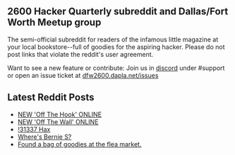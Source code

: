 ## 2600 Hacker Quarterly subreddit and Dallas/Fort Worth Meetup group
The semi-official subreddit for readers of the infamous little magazine at your local bookstore--full of goodies for the aspiring hacker. Please do not post links that violate the reddit's user agreement.

Want to see a new feature or contribute: 
Join us in [discord](https://dfw2600.dapla.net/chat) under #support or open an issue ticket at [dfw2600.dapla.net/issues](https://dfw2600.dapla.net/issues)

## Latest Reddit Posts
<!-- BLOG-POST-LIST:START -->
- [NEW 'Off The Hook' ONLINE](https://2600.com/hook/21-02-2024)
- [NEW 'Off The Wall' ONLINE](https://2600.com/wall/20-02-2024)
- [!31337 Hax](https://www.reddit.com/r/2600/comments/1avvuag/31337_hax/)
- [Where's Bernie S?](https://www.reddit.com/r/2600/comments/1apr9zz/wheres_bernie_s/)
- [Found a bag of goodies at the flea market.](https://www.reddit.com/r/2600/comments/1aoifkt/found_a_bag_of_goodies_at_the_flea_market/)
<!-- BLOG-POST-LIST:END -->
